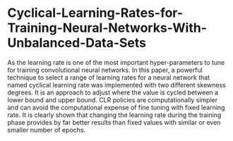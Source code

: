 # Cyclical-Learning-Rates-for-Training-Neural-Networks-With-Unbalanced-Data-Sets
As the learning rate is one of the most important hyper-parameters to tune for training convolutional neural networks. In this paper, a powerful technique to select a range of learning rates for a neural network that named cyclical learning rate was implemented with two different skewness degrees. It is an approach to adjust where the value is cycled between a lower bound and upper bound. CLR policies are computationally simpler and can avoid the computational expense of fine tuning with fixed learning rate. It is clearly shown that changing the learning rate during the training phase provides by far better results than fixed values with similar or even smaller number of epochs.
